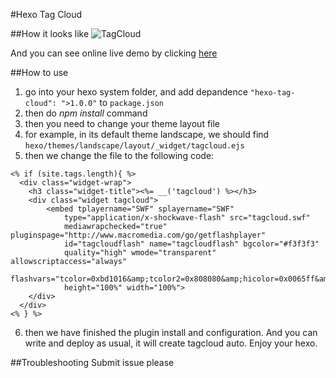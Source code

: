#Hexo Tag Cloud


##How it looks like
![TagCloud](http://chuantu.biz/t2/33/1458566883x1822613129.png)

And you can see online live demo by clicking [here](http://mikecoder.github.io)

##How to use
1. go into your hexo system folder, and add depandence `"hexo-tag-cloud": ">1.0.0"` to `package.json`
2. then do *npm install* command
3. then you need to change your theme layout file
4. for example, in its default theme landscape, we should find `hexo/themes/landscape/layout/_widget/tagcloud.ejs`
5. then we change the file to the following code:
```
<% if (site.tags.length){ %>
  <div class="widget-wrap">
    <h3 class="widget-title"><%= __('tagcloud') %></h3>
    <div class="widget tagcloud">
        <embed tplayername="SWF" splayername="SWF"
            type="application/x-shockwave-flash" src="tagcloud.swf"
            mediawrapchecked="true" pluginspage="http://www.macromedia.com/go/getflashplayer"
            id="tagcloudflash" name="tagcloudflash" bgcolor="#f3f3f3"
            quality="high" wmode="transparent" allowscriptaccess="always"
            flashvars="tcolor=0xbd1016&amp;tcolor2=0x808080&amp;hicolor=0x0065ff&amp;tspeed=100&amp;distr=true"
            height="100%" width="100%">
    </div>
  </div>
<% } %>
```
6. then we have finished the plugin install and configuration. And you can write and deploy as usual, it will create tagcloud auto. Enjoy your hexo.

##Troubleshooting
Submit issue please


